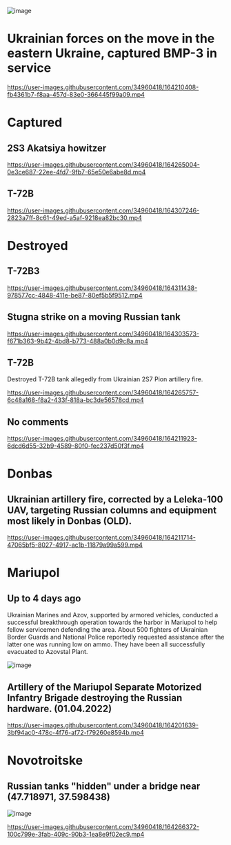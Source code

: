 ![image](https://user-images.githubusercontent.com/34960418/164202145-2c94ae76-5e99-4b81-a2d9-149767eaebd5.png)


# Ukrainian forces on the move in the eastern Ukraine, captured BMP-3 in service

https://user-images.githubusercontent.com/34960418/164210408-fb4361b7-f8aa-457d-83e0-366445f99a09.mp4


# Captured

## 2S3 Akatsiya howitzer

https://user-images.githubusercontent.com/34960418/164265004-0e3ce687-22ee-4fd7-9fb7-65e50e6abe8d.mp4

## T-72B

https://user-images.githubusercontent.com/34960418/164307246-2823a7ff-8c61-49ed-a5af-9218ea82bc30.mp4


# Destroyed

## T-72B3

https://user-images.githubusercontent.com/34960418/164311438-978577cc-4848-411e-be87-80ef5b5f9512.mp4


## Stugna strike on a moving Russian tank

https://user-images.githubusercontent.com/34960418/164303573-f671b363-9b42-4bd8-b773-488a0b0d9c8a.mp4


## T-72B

Destroyed T-72B tank allegedly from Ukrainian 2S7 Pion artillery fire. 

https://user-images.githubusercontent.com/34960418/164265757-6c48a168-f8a2-433f-818a-bc3de56578cd.mp4


## No comments

https://user-images.githubusercontent.com/34960418/164211923-6dcd6d55-32b9-4589-80f0-fec237d50f3f.mp4


# Donbas 

## Ukrainian artillery fire, corrected by a Leleka-100 UAV, targeting Russian columns and equipment most likely in Donbas (OLD).

https://user-images.githubusercontent.com/34960418/164211714-47065bf5-8027-4917-ac1b-11879a99a599.mp4


# Mariupol 

## Up to 4 days ago

Ukrainian Marines and Azov, supported by armored vehicles, conducted a successful breakthrough operation towards the harbor in Mariupol to help fellow servicemen defending the area. About 500 fighters of Ukrainian Border Guards and National Police reportedly requested assistance after the latter one was running low on ammo. They have been all successfully evacuated to Azovstal Plant.

![image](https://user-images.githubusercontent.com/34960418/164276895-829001b8-39d0-4adc-8e96-808fd283616f.png)

## Artillery of the Mariupol Separate Motorized Infantry Brigade destroying the Russian hardware. (01.04.2022)

https://user-images.githubusercontent.com/34960418/164201639-3bf94ac0-478c-4f76-af72-f79260e8594b.mp4


# Novotroitske

## Russian tanks "hidden" under a bridge near (47.718971, 37.598438)

![image](https://user-images.githubusercontent.com/34960418/164266243-e2b2e202-db74-4f93-9d8e-c03c7cb7f39f.png)

https://user-images.githubusercontent.com/34960418/164266372-100c799e-3fab-409c-90b3-1ea8e9f02ec9.mp4


